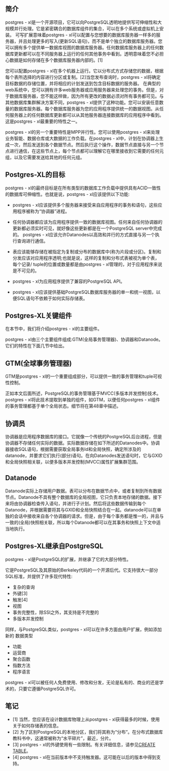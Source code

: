 
## 简介   

postgres - xl是一个开源项目，它可以向PostgreSQL透明地提供写可伸缩性和大规模并行处理。它是紧密耦合的数据库组件的集合，可以在多个系统或虚拟机上安装。
可写扩展意味着postgres - xl可以配置与您想要的数据库服务器一样多的服务器，并且处理更多的写入(更新SQL语句)，而不是单个独立的数据库服务器。您可以拥有多个提供单一数据库视图的数据库服务器。任何数据库服务器上的任何数据库更新都可以在不同服务器上运行的任何其他事务中看到。透明意味着您不必担心数据是如何存储在多个数据库服务器内部的。[1]   

您可以配置postgres - xl在多个机器上运行。它以分布式方式存储您的数据，根据每个表所选择的内容进行分区或复制。[2]当您发布查询时，postgres - xl将确定目标数据的存储位置，并将相应的计划发送到包含目标数据的服务器。
在典型的web系统中，您可以拥有许多web服务器或应用服务器来处理您的事务。但是，对于数据库服务器，您不能这样做，因为所有更改的数据必须对所有事务都可见。与其他数据库集群解决方案不同，postgres - xl提供了这种功能。您可以安装任意数量的数据库服务器。每个数据库服务器为您的应用程序提供统一的数据视图。从任何服务器上的任何数据库更新都可以从其他服务器连接数据库的应用程序中看到。这是postgres - xl最重要的特性之一。   

postgres - xl的另一个重要特性是MPP并行性。您可以使用postgres - xl来处理业务智能、数据仓库或大数据的工作负载。在postgres - xl中，计划在协调器上生成一次，然后发送到各个数据节点。然后执行这个操作，数据节点直接与另一个节点进行通信，在这些节点上，每个节点都可以理解它在哪里接收到它需要的任何元组，以及它需要发送给其他的任何元组。   

## Postgres-XL的目标   

postgres - xl的最终目标是在所有类型的数据库工作负载中提供具有ACID一致性的数据库可伸缩性。也就是说，postgres - xl应该提供以下功能:   

* postgres - xl应该提供多个服务器来接受来自应用程序的事务和语句，这些应用程序被称为“协调器”进程。   

* 任何协调器都应该为应用程序提供一致的数据库视图。任何来自任何协调器的更新都必须实时可见，就好像这些更新都是在一个PostgreSQL server中完成的。
postgres - xl应该允许Datanodes以高效和并行的方式直接与另一个执行查询进行通信。   

* 表应该能够存储在被指定为复制或分布的数据库中(称为片段或分区)。复制和分发应该对应用程序透明;也就是说，这样的复制和分布式表被视为单个表，每个记录/ tuple的位置或数量都是由postgres - xl管理的，对于应用程序来说是不可见的。   

* postgres - xl为应用程序提供了兼容的PostgreSQL API。   

* postgres - xl应该提供基础PostgreSQL数据库服务器的单一和统一视图，以便SQL语句不依赖于如何实际存储表。   

## Postgres-XL关键组件   

在本节中，我们将介绍postgres - xl的主要组件。   

postgres - xl由三个主要组件组成:GTM(全局事务管理器)、协调器和Datanode。它们的特性在下面几节中给出。   

## GTM(全球事务管理器)

GTM是postgres - xl的一个重要组成部分，可以提供一致的事务管理和tuple可视性控制。   

正如本文后面所述，PostgreSQL的事务管理基于MVCC(多版本并发控制)技术。postgres - xl将此技术提取到单独的组件，如GTM，以便任何postgres - xl组件的事务管理都基于单个全局状态。细节将在第48章中描述。   

## 协调员   

协调器是应用程序数据库的接口。它就像一个传统的PostgreSQL后台进程，但是协调器不存储任何实际的数据。实际数据存储在如下所述的Datanodes中。协调器接收SQL语句，根据需要获取全局事务Id和全局快照，确定所涉及的datanode，并要求它们执行(部分)语句。在向Datanodes发送语句时，它与GXID和全局快照相关联，以便多版本并发控制(MVCC)属性扩展集群范围。   

## Datanode   

Datanode实际上存储用户数据。表可以分布在数据节点中，或者复制到所有数据节点。Datanode不具有整个数据库的全局视图，它只负责本地存储的数据。接下来将由协调器检查传入语句，并进行子计划。然后将这些数据传输到每个Datanode，并根据需要将其与GXID和全局快照结合在一起。datanode可以在单独的会话中接收来自各个协调器的请求。但是，由于每个事务都是惟一的，并且与一致的(全局)快照相关联，所以每个Datanode都可以在其事务和快照上下文中适当地执行。   

## Postgres-XL继承自PostgreSQL   

postgres - xl是PostgreSQL的扩展，并继承了它的大部分特性。   

它是PostgreSQL及其原始的Berkeley代码的一个开源后代。它支持很大一部分SQL标准，并提供了许多现代特性:   

* 复杂的查询
* 外键[3]
* 触发[4]
* 视图
* 事务完整性，除SSI之外，其支持是不完整的
* 多版本并发控制   

同样，与PostgreSQL类似，postgres - xl可以在许多方面由用户扩展，例如添加新的
数据类型   

* 功能
* 运营商
* 聚合函数
* 指数方法
* 程序语言   

postgres - xl可以被任何人免费使用、修改和分发，无论是私有的、商业的还是学术的，只要它遵循PostgreSQL许可。   

## 笔记
* [1] 当然，您应该在设计数据库物理上从postgres - xl获得最多的时候，使用关于如何存储表的信息。
* [2] 为了区别PostgreSQL的本地分区，我们将其称为“分布”。在分布式数据库教科书中，这通常被称为“水平碎片”，最近，分片。
* [3] postgres - xl的外键使用有一些限制。有关详细信息，请参见[CREATE TABLE](建表语法.md)。
* [4] postgres - xl在当前版本中不支持触发器。这可能在以后的版本中得到支持。

